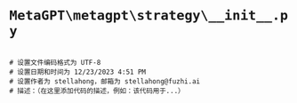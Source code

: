 # `MetaGPT\metagpt\strategy\__init__.py`

```

# 设置文件编码格式为 UTF-8
# 设置日期和时间为 12/23/2023 4:51 PM
# 设置作者为 stellahong，邮箱为 stellahong@fuzhi.ai
# 描述：（在这里添加代码的描述，例如：该代码用于...）

```